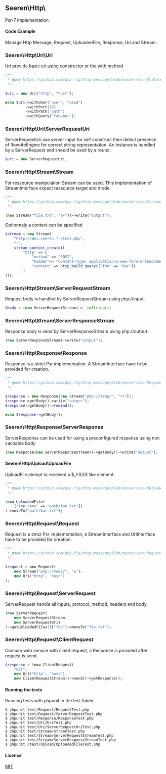 ## Seeren\Http\

Psr-7 implementation.

#### Code Example

Manage Http Message, Request, UploadedFile, Response, Uri and Stream.

### Seeren\Http\Uri\Uri

Uri provide basic uri using constructor or the with method.

```php
/**
 * @see https://github.com/php-fig/http-message/blob/master/src/UriInterface.php
 */
 
$uri = new Uri("http", "host");

echo $uri->withUser("user", "pswd")
         ->withPort(80)
         ->withPath("path")
         ->withQuery("foo=bar");
```

### Seeren\Http\Uri\ServerRequestUri

ServerRequestUri use server input for self construct then detect presence of
RewriteEngine for correct string representation. An instance is handled by a 
ServerRequest and should be used by a router.

```php
$uri = new ServerRequestUri;
```

### Seeren\Http\Stream\Stream

For ressource manipulation Stream can be used. This implementation of StreamInterface
expect ressource target and mode.

```php
/**
 * @see https://github.com/php-fig/http-message/blob/master/src/StreamInterface.php
 */
 
(new Stream("file.txt", "a+"))->write("output");
```

Optionnaly a context can be specified


```php
$stream = new Stream(
    "http://dev.seeren.fr/test.php",
    "r",
    stream_context_create([
        "http" => [
            "method" => "POST",
            "header"=> "Content-type: application/x-www-form-urlencoded\r\n",
            "content" => http_build_query(["foo" => "bar"])
        ]
]));
```

### Seeren\Http\Stream\ServerRequestStream

Request body is handled by ServerRequestStream using php://input.

```php
$body = (new ServerRequestStream)->__toString();
```

### Seeren\Http\Stream\ServerResponseStream

Response body is send by ServerResponseStream using php://output.

```php
(new ServerResponseStream)->write("output");
```

### Seeren\Http\Response\Response

Response is a strict Psr implementation. A StreamInterface have to be provided for creation.

```php
/**
 * @see https://github.com/php-fig/http-message/blob/master/src/ResponseInterface.php
 */

$response = new Response(new Stream("php://temp/", "r+"));
$response->getBody()->write("output");
$response->getBody()->rewind();

echo $response->getBody();
```

### Seeren\Http\Response\ServerResponse

ServerResponse can be used for using a preconfigured response using non cachable body

```php
(new Response(new ServerResponseStream))->getBody()->write("output");
```

#### Seeren\Http\Upload\UploadFile

UploadFile atempt to received a $_FILES like element.

```php
/**
 * @see https://github.com/php-fig/http-message/blob/master/src/UploadedFileInterface.php
 */

(new UploadedFile(
    ["tmp_name" => "path/foo.txt"])
)->moveTo("path/bar.txt");
```

### Seeren\Http\Request\Request

Request is a strict Psr implementation, a StreamInterface and UriInterface have to be provided for creation.

```php
/**
 * @see https://github.com/php-fig/http-message/blob/master/src/RequestInterface.php
 */

$request = new Request(
    new Stream("php://temp/", "w"),
    new Uri("http", "host")
);
```

### Seeren\Http\Request\ServerRequest

ServerRequest handle all inputs, protocol, method, headers and body.

```php
(new ServerRequest(
    new ServerRequestStream,
    new ServerRequestUri)
)->getUploadedFiles()["foo"]->moveTo("foo.txt");
```

### Seeren\Http\Request\ClientRequest

Consum web service with client request, a Response is provided after request is send.

```php
$response = (new ClientRequest(
    "GET",
    new Uri("http", "host"),
    new ClientRequestStream))->send()->getResponse();
```

#### Running the tests

Running tests with phpunit in the test folder.

```
$ phpunit test/Request/RequestTest.php
$ phpunit test/Request/ServerRequestTest.php
$ phpunit test/Response/ResponseTest.php
$ phpunit test/Uri/UriTest.php
$ phpunit test/Uri/ServerRequestUriTest.php
$ phpunit test/Stream/StreamTest.php
$ phpunit test/Stream/ServerRequestStreamTest.php
$ phpunit test/Stream/ServerResponseStreamTest.php
$ phpunit /test/Upload/UploadedFileTest.php
```

#### License

[MIT](https://github.com/Seeren/Seeren/blob/master/LICENSE)
